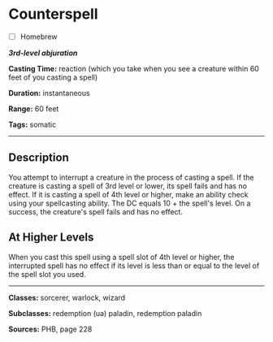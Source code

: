 # Counterspell

- [ ] Homebrew

***3rd-level abjuration***

**Casting Time:** reaction (which you take when you see a creature within 60 feet of you casting a spell)

**Duration:** instantaneous

**Range:** 60 feet

**Tags:** somatic

---

## Description
You attempt to interrupt a creature in the process of casting a spell.
If the creature is casting a spell of 3rd level or lower, its spell fails and has no effect.
If it is casting a spell of 4th level or higher, make an ability check using your spellcasting ability.
The DC equals 10 + the spell's level.
On a success, the creature's spell fails and has no effect.

## At Higher Levels
When you cast this spell using a spell slot of 4th level or higher, the interrupted spell has no effect if its level is less than or equal to the level of the spell slot you used.

---

**Classes:** sorcerer, warlock, wizard

**Subclasses:** redemption (ua) paladin, redemption paladin

**Sources:** PHB, page 228
